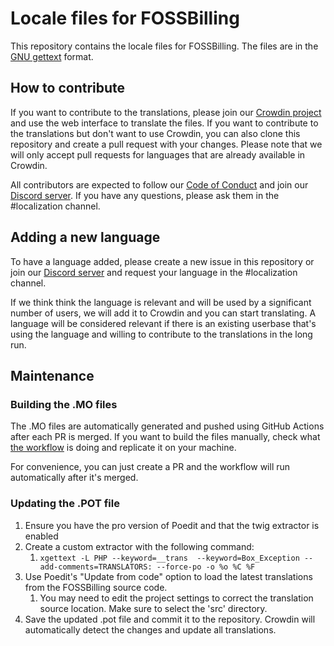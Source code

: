 # Locale files for FOSSBilling

This repository contains the locale files for FOSSBilling. The files are in the [GNU gettext](http://www.gnu.org/software/gettext/) format.

## How to contribute

If you want to contribute to the translations, please join our [Crowdin project](https://translate.fossbilling.org) and use the web interface to translate the files. If you want to contribute to the translations but don't want to use Crowdin, you can also clone this repository and create a pull request with your changes. Please note that we will only accept pull requests for languages that are already available in Crowdin.

All contributors are expected to follow our [Code of Conduct](https://fossbilling.org/docs/contribution-handbook/code-of-conduct) and join our [Discord server](https://fossbilling.com/discord). If you have any questions, please ask them in the #localization channel.

## Adding a new language

To have a language added, please create a new issue in this repository or join our [Discord server](https://fossbilling.com/discord) and request your language in the #localization channel.

If we think think the language is relevant and will be used by a significant number of users, we will add it to Crowdin and you can start translating. A language will be considered relevant if there is an existing userbase that's using the language and willing to contribute to the translations in the long run.

## Maintenance

### Building the .MO files

The .MO files are automatically generated and pushed using GitHub Actions after each PR is merged. If you want to build the files manually, check what [the workflow](https://github.com/FOSSBilling/locale/blob/main/.github/workflows/generate-mo.yml) is doing and replicate it on your machine.

For convenience, you can just create a PR and the workflow will run automatically after it's merged.

### Updating the .POT file

1. Ensure you have the pro version of Poedit and that the twig extractor is enabled
2. Create a custom extractor with the following command:
   1. `xgettext -L PHP --keyword=__trans  --keyword=Box_Exception --add-comments=TRANSLATORS: --force-po -o %o %C %F`
3. Use Poedit's "Update from code" option to load the latest translations from the FOSSBilling source code.
   1. You may need to edit the project settings to correct the translation source location. Make sure to select the 'src' directory.
4. Save the updated .pot file and commit it to the repository. Crowdin will automatically detect the changes and update all translations.
